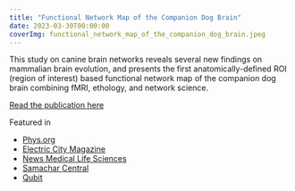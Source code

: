 ```yaml
---
title: "Functional Network Map of the Companion Dog Brain"
date: 2023-03-30T00:00:00
coverImg: functional_network_map_of_the_companion_dog_brain.jpeg
---
```


This study on canine brain networks reveals several new findings on mammalian brain evolution, and presents the first anatomically-defined ROI (region of interest) based functional network map of the companion dog brain combining fMRI, ethology, and network science.

<!--more-->

[Read the publication here](https://link.springer.com/article/10.1007/s00429-023-02625-y )

Featured in

- [Phys.org](https://phys.org/news/2023-05-networks-dog-brain-insights-mammalian.html)
- [Electric City Magazine](https://www.electriccitymagazine.ca/the-canine-brain-atlas-sheds-light-on-the-evolution-and-functions-of-the-human-brain/)
- [News Medical Life Sciences](https://www.news-medical.net/news/20230526/Researchers-study-canine-brain-networks-in-detail.aspx)
- [Samachar Central](https://samacharcentral.com/examining-networks-in-the-dog-brain-provides-further-insights-into-mammalian-evolution/)
- [Qubit](https://qubit.hu/2023/04/01/az-elte-etologusai-az-agyi-aktivitas-fmri-meresevel-vizsgaljak-hogyan-gondolkodnak-a-kutyak )
